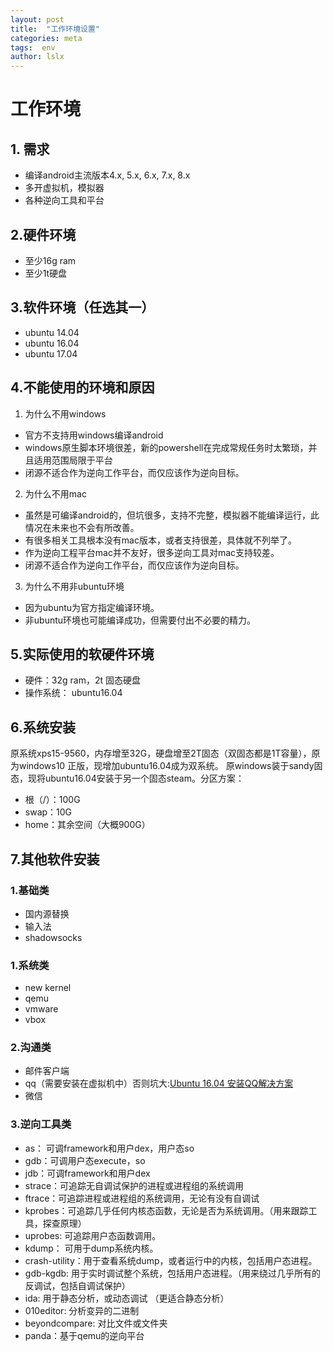 ```yaml
---
layout: post
title:  "工作环境设置"
categories: meta
tags:  env
author: lslx
---
```

# 工作环境
## 1. 需求
- 编译android主流版本4.x, 5.x, 6.x, 7.x, 8.x
- 多开虚拟机，模拟器
- 各种逆向工具和平台

## 2.硬件环境
- 至少16g ram
- 至少1t硬盘

## 3.软件环境（任选其一）
- ubuntu 14.04
- ubuntu 16.04
- ubuntu 17.04

## 4.不能使用的环境和原因
1. 为什么不用windows
- 官方不支持用windows编译android
- windows原生脚本环境很差，新的powershell在完成常规任务时太繁琐，并且适用范围局限于平台
- 闭源不适合作为逆向工作平台，而仅应该作为逆向目标。

2. 为什么不用mac
- 虽然是可编译android的，但坑很多，支持不完整，模拟器不能编译运行，此情况在未来也不会有所改善。
- 有很多相关工具根本没有mac版本，或者支持很差，具体就不列举了。
- 作为逆向工程平台mac并不友好，很多逆向工具对mac支持较差。
- 闭源不适合作为逆向工作平台，而仅应该作为逆向目标。

3. 为什么不用非ubuntu环境
- 因为ubuntu为官方指定编译环境。
- 非ubuntu环境也可能编译成功，但需要付出不必要的精力。

##  5.实际使用的软硬件环境
-  硬件：32g ram，2t 固态硬盘
- 操作系统： ubuntu16.04

##  6.系统安装
原系统xps15-9560，内存增至32G，硬盘增至2T固态（双固态都是1T容量），原为windows10 正版，现增加ubuntu16.04成为双系统。
原windows装于sandy固态，现将ubuntu16.04安装于另一个固态steam。分区方案：

- 根（/）：100G
- swap：10G
- home：其余空间（大概900G）

## 7.其他软件安装
### 1.基础类
- 国内源替换
- 输入法
- shadowsocks

### 1.系统类
- new kernel
- qemu
- vmware
- vbox

### 2.沟通类
-  邮件客户端
- qq（需要安装在虚拟机中）否则坑大:[Ubuntu 16.04 安装QQ解决方案](http://blog.csdn.net/fuchaosz/article/details/51919607)
- 微信

### 3.逆向工具类
 - as： 可调framework和用户dex，用户态so
- gdb：可调用户态execute，so
- jdb：可调framework和用户dex
- strace：可追踪无自调试保护的进程或进程组的系统调用
- ftrace：可追踪进程或进程组的系统调用，无论有没有自调试
- kprobes：可追踪几乎任何内核态函数，无论是否为系统调用。（用来跟踪工具，探查原理）
- uprobes: 可追踪用户态函数调用。
- kdump：  可用于dump系统内核。
- crash-utility：用于查看系统dump，或者运行中的内核，包括用户态进程。
- gdb-kgdb: 用于实时调试整个系统，包括用户态进程。（用来绕过几乎所有的反调试，包括自调试保护）
- ida:     用于静态分析，或动态调试 （更适合静态分析）
- 010editor: 分析变异的二进制
- beyondcompare: 对比文件或文件夹
- panda：基于qemu的逆向平台






















